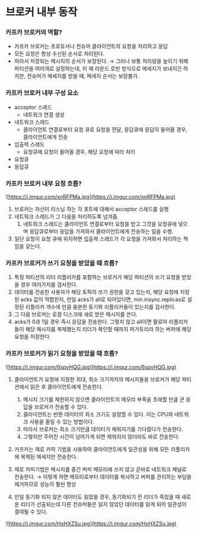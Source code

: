 # 브로커 내부 동작

### 카프카 브로커의 역할?

- 카프카 브로커는 프로듀서나 컨슈머 클라이언트의 요청을 처리하고 응답
- 모든 요청은 항상 수신된 순서로 처리된다.
- 따라서 저장되는 메시지의 순서가 보장된다. → 그러나 보통 처리량을 높이기 위해 파티션을 여러개로 설정하는데, 이 때 라운드 로빈 방식으로 메세지가 보내지긴 하지만, 컨슈머가 메세지를 받을 때, 메세지 순서는 보장불가.

### 카프카 브로커 내부 구성 요소

- acceptor 스레드
    - 네트워크 연결 생성
- 네트워크 스레드
    - 클라이언트 연결로부터 요청 큐로 요청을 전달, 응답큐에 응답이 들어올 경우, 클라이언트에게 전송
- 입출력 스레드
    - 요청큐에 요청이 들어올 경우, 해당 요청에 따라 처리
- 요청큐
- 응답큐

### 카프카 브로커 내부 요청 흐름?

![https://i.imgur.com/xnRFPMa.jpg](https://i.imgur.com/xnRFPMa.jpg)

1. 브로커는 자신이 리스닝 하는 각 포트에 대해서 acceptor 스레드를 실행
2. 네트워크 스레드가 그 다음을 처리하도록 넘겨줌.
    1. 네트워크 스레드는 클라이언트 연결로부터 요청을 받고 그것을 요청큐에 넣으며 응답큐로부터 응답을 가져와서 클라이언트에게 전송하는 일을 수행.
3. 일단 요청이 요청 큐에 위치하면 입출력 스레드가 각 요청을 가져와서 처리하는 책임을 갖는다.

### 카프카 브로커가 쓰기 요청을 받았을 때 흐름?

1. 특정 파티션의 리더 리플리카를 포함하는 브로커가 해당 파티션의 쓰기 요청을 받았을 경우 여러가지를 검사한다.
2. 데이터를 전송한 사용자가 해당 토픽의 쓰기 권한을 갖고 있는지, 해당 요청에 지정된 acks 값이 적합한지, 만일 acks가 all로 되어있다면, min.insync.replicas로 설정된 리플리카 개수에 만큼 충분한 동기화 리플리카들이 있는지를 검사한다.
3. 그 다음 브로커는 로컬 디스크에 새로 받은 메시지를 쓴다.
4. acks가 0과 1일 경우 즉시 응답을 전송한다. 그렇지 않고 all이면 팔로어 리플리카들이 해당 메시지를 복제했는지 리더가 확인할 때까지 퍼거토리라 하는 버퍼에 해당 요청을 저장한다.

### 카프카 브로커가 읽기 요청을 받았을 때 흐름?

![https://i.imgur.com/6spvHQG.jpg](https://i.imgur.com/6spvHQG.jpg)

1. 클라이언트가 요청에 지정한 최대, 최소 크기까지의 메시지들을 브로커가 해당 파티션에서 읽은 후 클라이언트에게 전송한다.
    1. 메시지 크기를 제한하지 않으면 클라이언트의 메모리 부족을 초래할 만큼 큰 응답을 브로커가 전송할 수 있다. 
    2. 클라이언트는 반환 데이터의 최소 크기도 설정할 수 있다. 이는 CPU와 네트워크 사용을 줄일 수 있는 방법이다. 
    3. 따라서 브로커는 최소 크기만큼 데이터가 채워지기를 기다렸다가 전송한다. 
    4. 그렇지만 주어진 시간이 넘어가게 되면 채워지지 않더라도 바로 전송한다.

2. 카프카는 제로 카피 기법을 사용하여 클라이언트에게 일관성을 위해 모든 리플리카에 복제된 메세지만 전송한다.
3. 제로 카피기법은 메시지를 중간 버퍼 메모리에 쓰지 않고 곧바로 네트워크 채널로 전송한다. 
→ 이렇게 하면 메모리로부터 데이터를 복사하고 버퍼를 관리하는 부담을 제거하므로 성능이 훨씬 향상
4. 만일 동기화 되지 않은 데이터도 읽었을 경우, 동기화되기 전 리더가 죽었을 때 새로운 리더가 선출되는데 다른 컨슈머들은 읽지 않았던 데이터를 읽게 되어 일관성이 결여될 수 있다.


![https://i.imgur.com/HxHXZSu.jpg](https://i.imgur.com/HxHXZSu.jpg)
